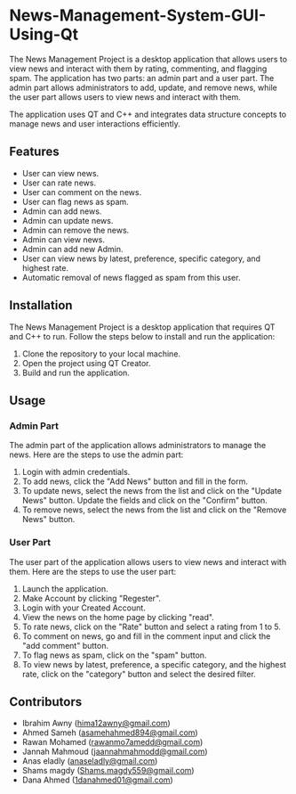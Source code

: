 # News-Management-System-GUI-Using-Qt
The News Management Project is a desktop application that allows users to view news and interact with them by rating, commenting, and flagging spam. The application has two parts: an admin part and a user part. The admin part allows administrators to add, update, and remove news, while the user part allows users to view news and interact with them.

The application uses QT and C++ and integrates data structure concepts to manage news and user interactions efficiently.

## Features

- User can view news.
- User can rate news.
- User can comment on the news.
- User can flag news as spam.
- Admin can add news.
- Admin can update news.
- Admin can remove the news.
- Admin can view news.
- Admin can add new Admin.
- User can view news by latest, preference, specific category, and highest rate.
- Automatic removal of news flagged as spam from this user.

## Installation

The News Management Project is a desktop application that requires QT and C++ to run. Follow the steps below to install and run the application:

1. Clone the repository to your local machine.
2. Open the project using QT Creator.
3. Build and run the application.

## Usage

### Admin Part

The admin part of the application allows administrators to manage the news. Here are the steps to use the admin part:

1. Login with admin credentials.
2. To add news, click the "Add News" button and fill in the form.
3. To update news, select the news from the list and click on the "Update News" button. Update the fields and click on the "Confirm" button.
4. To remove news, select the news from the list and click on the "Remove News" button.

### User Part

The user part of the application allows users to view news and interact with them. Here are the steps to use the user part:

1. Launch the application.
2. Make Account by clicking "Regester".
3. Login with your Created Account.
4. View the news on the home page by clicking "read".
5. To rate news, click on the "Rate" button and select a rating from 1 to 5.
6. To comment on news, go and fill in the comment input and click the "add comment" button.
7. To flag news as spam, click on the "spam" button.
8. To view news by latest, preference, a specific category, and the highest rate, click on the "category" button and select the desired filter.

## Contributors
- Ibrahim Awny (hima12awny@gmail.com)
- Ahmed Sameh  (asamehahmed894@gmail.com)
- Rawan Mohamed  (rawanmo7amedd@gmail.com)
- Jannah Mahmoud (jaannahmahmodd@gmail.com)
- Anas eladly   (anaseladly@gmail.com)
- Shams magdy  (Shams.magdy559@gmail.com)
- Dana Ahmed (1danahmed01@gmail.com)

